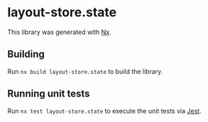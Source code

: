 # layout-store.state

This library was generated with [Nx](https://nx.dev).

## Building

Run `nx build layout-store.state` to build the library.

## Running unit tests

Run `nx test layout-store.state` to execute the unit tests via [Jest](https://jestjs.io).
